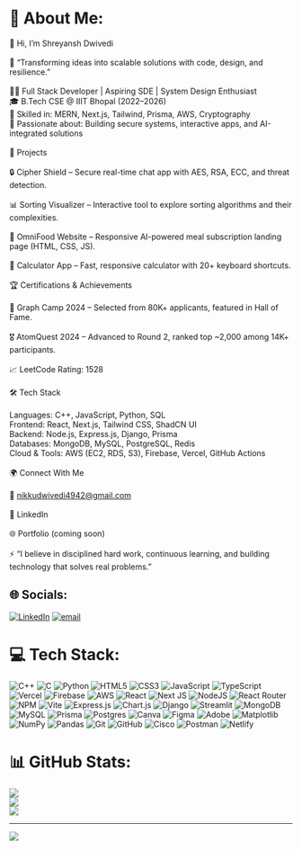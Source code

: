 # 💫 About Me:
👋 Hi, I’m Shreyansh Dwivedi<br><br>🚀 “Transforming ideas into scalable solutions with code, design, and resilience.”<br><br>👨‍💻 Full Stack Developer | Aspiring SDE | System Design Enthusiast<br>🎓 B.Tech CSE @ IIIT Bhopal (2022–2026)<br>🌟 Skilled in: MERN, Next.js, Tailwind, Prisma, AWS, Cryptography<br>📌 Passionate about: Building secure systems, interactive apps, and AI-integrated solutions<br><br>📂 Projects<br><br>🔒 Cipher Shield – Secure real-time chat app with AES, RSA, ECC, and threat detection.<br><br>📊 Sorting Visualizer – Interactive tool to explore sorting algorithms and their complexities.<br><br>🍴 OmniFood Website – Responsive AI-powered meal subscription landing page (HTML, CSS, JS).<br><br>🧮 Calculator App – Fast, responsive calculator with 20+ keyboard shortcuts.<br><br>🏆 Certifications & Achievements<br><br>🏅 Graph Camp 2024 – Selected from 80K+ applicants, featured in Hall of Fame.<br><br>🎖 AtomQuest 2024 – Advanced to Round 2, ranked top ~2,000 among 14K+ participants.<br><br>📈 LeetCode Rating: 1528<br><br>🛠️ Tech Stack<br><br>Languages: C++, JavaScript, Python, SQL<br>Frontend: React, Next.js, Tailwind CSS, ShadCN UI<br>Backend: Node.js, Express.js, Django, Prisma<br>Databases: MongoDB, MySQL, PostgreSQL, Redis<br>Cloud & Tools: AWS (EC2, RDS, S3), Firebase, Vercel, GitHub Actions<br><br>🌍 Connect With Me<br><br>📧 nikkudwivedi4942@gmail.com<br><br>🔗 LinkedIn<br><br>🌐 Portfolio (coming soon)<br><br>⚡ “I believe in disciplined hard work, continuous learning, and building technology that solves real problems.”


## 🌐 Socials:
[![LinkedIn](https://img.shields.io/badge/LinkedIn-%230077B5.svg?logo=linkedin&logoColor=white)](https://linkedin.com/in/https://www.linkedin.com/in/shreyansh-dwivedi-684b67274/) [![email](https://img.shields.io/badge/Email-D14836?logo=gmail&logoColor=white)](mailto:nikkudwivedi4942@gmail.com) 

# 💻 Tech Stack:
![C++](https://img.shields.io/badge/c++-%2300599C.svg?style=for-the-badge&logo=c%2B%2B&logoColor=white) ![C](https://img.shields.io/badge/c-%2300599C.svg?style=for-the-badge&logo=c&logoColor=white) ![Python](https://img.shields.io/badge/python-3670A0?style=for-the-badge&logo=python&logoColor=ffdd54) ![HTML5](https://img.shields.io/badge/html5-%23E34F26.svg?style=for-the-badge&logo=html5&logoColor=white) ![CSS3](https://img.shields.io/badge/css3-%231572B6.svg?style=for-the-badge&logo=css3&logoColor=white) ![JavaScript](https://img.shields.io/badge/javascript-%23323330.svg?style=for-the-badge&logo=javascript&logoColor=%23F7DF1E) ![TypeScript](https://img.shields.io/badge/typescript-%23007ACC.svg?style=for-the-badge&logo=typescript&logoColor=white) ![Vercel](https://img.shields.io/badge/vercel-%23000000.svg?style=for-the-badge&logo=vercel&logoColor=white) ![Firebase](https://img.shields.io/badge/firebase-%23039BE5.svg?style=for-the-badge&logo=firebase) ![AWS](https://img.shields.io/badge/AWS-%23FF9900.svg?style=for-the-badge&logo=amazon-aws&logoColor=white) ![React](https://img.shields.io/badge/react-%2320232a.svg?style=for-the-badge&logo=react&logoColor=%2361DAFB) ![Next JS](https://img.shields.io/badge/Next-black?style=for-the-badge&logo=next.js&logoColor=white) ![NodeJS](https://img.shields.io/badge/node.js-6DA55F?style=for-the-badge&logo=node.js&logoColor=white) ![React Router](https://img.shields.io/badge/React_Router-CA4245?style=for-the-badge&logo=react-router&logoColor=white) ![NPM](https://img.shields.io/badge/NPM-%23CB3837.svg?style=for-the-badge&logo=npm&logoColor=white) ![Vite](https://img.shields.io/badge/vite-%23646CFF.svg?style=for-the-badge&logo=vite&logoColor=white) ![Express.js](https://img.shields.io/badge/express.js-%23404d59.svg?style=for-the-badge&logo=express&logoColor=%2361DAFB) ![Chart.js](https://img.shields.io/badge/chart.js-F5788D.svg?style=for-the-badge&logo=chart.js&logoColor=white) ![Django](https://img.shields.io/badge/django-%23092E20.svg?style=for-the-badge&logo=django&logoColor=white) ![Streamlit](https://img.shields.io/badge/Streamlit-%23FE4B4B.svg?style=for-the-badge&logo=streamlit&logoColor=white) ![MongoDB](https://img.shields.io/badge/MongoDB-%234ea94b.svg?style=for-the-badge&logo=mongodb&logoColor=white) ![MySQL](https://img.shields.io/badge/mysql-4479A1.svg?style=for-the-badge&logo=mysql&logoColor=white) ![Prisma](https://img.shields.io/badge/Prisma-3982CE?style=for-the-badge&logo=Prisma&logoColor=white) ![Postgres](https://img.shields.io/badge/postgres-%23316192.svg?style=for-the-badge&logo=postgresql&logoColor=white) ![Canva](https://img.shields.io/badge/Canva-%2300C4CC.svg?style=for-the-badge&logo=Canva&logoColor=white) ![Figma](https://img.shields.io/badge/figma-%23F24E1E.svg?style=for-the-badge&logo=figma&logoColor=white) ![Adobe](https://img.shields.io/badge/adobe-%23FF0000.svg?style=for-the-badge&logo=adobe&logoColor=white) ![Matplotlib](https://img.shields.io/badge/Matplotlib-%23ffffff.svg?style=for-the-badge&logo=Matplotlib&logoColor=black) ![NumPy](https://img.shields.io/badge/numpy-%23013243.svg?style=for-the-badge&logo=numpy&logoColor=white) ![Pandas](https://img.shields.io/badge/pandas-%23150458.svg?style=for-the-badge&logo=pandas&logoColor=white) ![Git](https://img.shields.io/badge/git-%23F05033.svg?style=for-the-badge&logo=git&logoColor=white) ![GitHub](https://img.shields.io/badge/github-%23121011.svg?style=for-the-badge&logo=github&logoColor=white) ![Cisco](https://img.shields.io/badge/cisco-%23049fd9.svg?style=for-the-badge&logo=cisco&logoColor=black) ![Postman](https://img.shields.io/badge/Postman-FF6C37?style=for-the-badge&logo=postman&logoColor=white) ![Netlify](https://img.shields.io/badge/netlify-%23000000.svg?style=for-the-badge&logo=netlify&logoColor=#00C7B7)
# 📊 GitHub Stats:
![](https://github-readme-stats.vercel.app/api?username=Shreyansh3108&theme=dark&hide_border=false&include_all_commits=true&count_private=true)<br/>
![](https://nirzak-streak-stats.vercel.app/?user=Shreyansh3108&theme=dark&hide_border=false)<br/>
![](https://github-readme-stats.vercel.app/api/top-langs/?username=Shreyansh3108&theme=dark&hide_border=false&include_all_commits=true&count_private=true&layout=compact)

---
[![](https://visitcount.itsvg.in/api?id=Shreyansh3108&icon=0&color=0)](https://visitcount.itsvg.in)

<!-- Proudly created with GPRM ( https://gprm.itsvg.in ) -->
